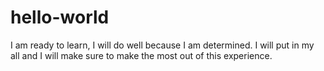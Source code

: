# hello-world

I am ready to learn, I will do well because I am determined. I will put in my all and I will make sure to make the most out of this experience.
